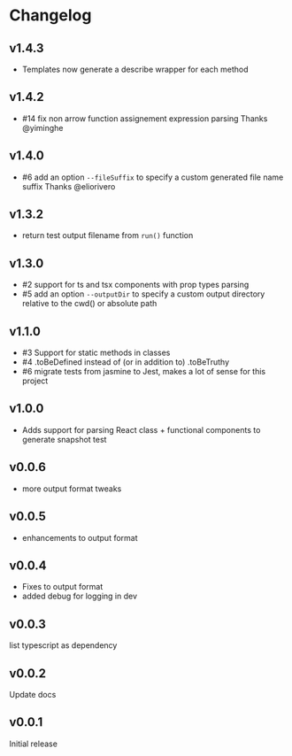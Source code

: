# Changelog

## v1.4.3
- Templates now generate a describe wrapper for each method

## v1.4.2

- #14 fix non arrow function assignement expression parsing Thanks @yiminghe

## v1.4.0

- #6 add an option `--fileSuffix` to specify a custom generated file name suffix Thanks @eliorivero

## v1.3.2

- return test output filename from `run()` function

## v1.3.0
- #2 support for ts and tsx components with prop types parsing
- #5 add an option `--outputDir` to specify a custom output directory relative to the cwd() or absolute path

## v1.1.0
- #3 Support for static methods in classes
- #4 .toBeDefined instead of (or in addition to) .toBeTruthy 
- #6 migrate tests from jasmine to Jest, makes a lot of sense for this project

## v1.0.0

- Adds support for parsing React class + functional components to generate snapshot test

## v0.0.6

- more output format tweaks

## v0.0.5

- enhancements to output format

## v0.0.4

- Fixes to output format
- added debug for logging in dev

## v0.0.3

list typescript as dependency

## v0.0.2

Update docs

## v0.0.1

Initial release
